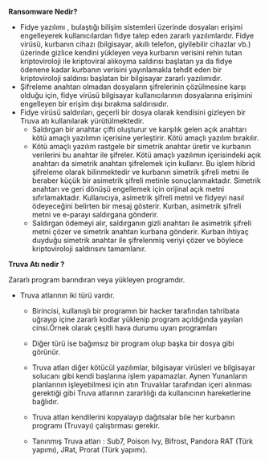 
**Ransomware Nedir?** 
  - Fidye yazılımı , bulaştığı bilişim sistemleri üzerinde dosyaları erişimi engelleyerek kullanıcılardan fidye talep eden zararlı yazılımlardır. Fidye virüsü, kurbanın cihazı (bilgisayar, akıllı telefon, giyilebilir cihazlar vb.) üzerinde gizlice kendini yükleyen veya kurbanın verisini rehin tutan kriptoviroloji ile kriptoviral alıkoyma saldırısı başlatan ya da fidye ödenene kadar kurbanın verisini yayınlamakla tehdit eden bir kriptoviroloji saldırısı başlatan bir bilgisayar zararlı yazılımıdır. 
  - Şifreleme anahtarı olmadan dosyaların şifrelerinin çözülmesine karşı olduğu için, fidye virüsü bilgisayar kullanıcılarının dosyalarına erişimini engelleyen bir erişim dışı bırakma saldırısıdır.
  -  Fidye virüsü saldırıları, geçerli bir dosya olarak kendisini gizleyen bir Truva atı kullanılarak yürütülmektedir.
      - Saldırgan bir anahtar çifti oluşturur ve karşılık gelen açık anahtarı kötü amaçlı yazılımın içerisine yerleştirir. Kötü amaçlı yazılım bırakılır.
      -  Kötü amaçlı yazılım rastgele bir simetrik anahtar üretir ve kurbanın verilerini bu anahtar ile şifreler. Kötü amaçlı yazılımın içerisindeki açık anahtarı da simetrik anahtarı şifrelemek için kullanır. Bu işlem hibrid şifreleme olarak bilinmektedir ve kurbanın simetrik şifreli metni ile beraber küçük bir asimetrik şifreli metinle sonuçlanmaktadır. Simetrik anahtarı ve geri dönüşü engellemek için orijinal açık metni sıfırlamaktadır. Kullanıcıya, asimetrik şifreli metni ve fidyeyi nasıl ödeyeceğini belirten bir mesaj gösterir. Kurban, asimetrik şifreli metni ve e-parayı saldırgana gönderir.
     - Saldırgan ödemeyi alır, saldırganın gizli anahtarı ile asimetrik şifreli metni çözer ve simetrik anahtarı kurbana gönderir. Kurban ihtiyaç duyduğu simetrik anahtar ile şifrelenmiş veriyi çözer ve böylece kriptoviroloji saldırısını tamamlanır.
    
        
**Truva Atı nedir ?**

Zararlı program barındıran veya yükleyen programdır.

- Truva atlarının iki türü vardır.
    - Birincisi, kullanışlı bir programın bir hacker tarafından tahribata uğrayıp içine zararlı kodlar yüklenip program açıldığında yayılan cinsi.Örnek olarak çeşitli hava durumu uyarı programları
    - Diğer türü ise bağımsız bir program olup başka bir dosya gibi görünür.
    - Truva atları diğer kötücül yazılımlar, bilgisayar virüsleri ve bilgisayar solucanı gibi kendi başlarına işlem yapamazlar. Aynen Yunanların planlarının işleyebilmesi için atın Truvalılar tarafından içeri alınması gerektiği gibi Truva atlarının zararlılığı da kullanıcının hareketlerine bağlıdır.
    
    - Truva atları kendilerini kopyalayıp dağıtsalar bile her kurbanın programı (Truvayı) çalıştırması gerekir. 
    - Tanınmış Truva atları : Sub7, Poison Ivy, Bifrost, Pandora RAT (Türk yapımı), JRat, Prorat (Türk yapımı). 
    



